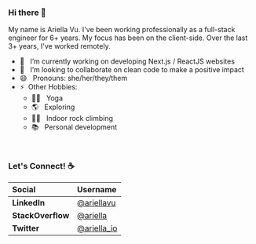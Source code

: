 ### Hi there 👋

My name is Ariella Vu. I've been working professionally as a full-stack engineer for 6+ years. My focus has been on the client-side. Over the last 3+ years, I've worked remotely. 
- 🔭 &nbsp; I’m currently working on developing Next.js / ReactJS websites
- 👯 &nbsp; I’m looking to collaborate on clean code to make a positive impact
- 😄 &nbsp; Pronouns: she/her/they/them
- ⚡ &nbsp;Other Hobbies:
  - 🧘‍♀️ &nbsp; Yoga 
  - 🌎 &nbsp; Exploring
  - 🧗‍♀️ &nbsp; Indoor rock climbing 
  - 📚 &nbsp; Personal development

<br />

### Let's Connect! ☕️


|     Social  |     Username |
| :------------ | :------------ |
| **LinkedIn**   | [@ariellavu](https://www.linkedin.com/in/ariellavu)  |
| **StackOverflow**  | [@ariella](https://stackoverflow.com/users/4053142/ariella)  |
| **Twitter**  | [@ariella_io](https://twitter.com/ariella_io)  |

<!-- [![Ariella's GitHub stats](https://github-readme-stats.vercel.app/api?username=ariellanvu&count_private=true&show_icons=true&theme=dracula)
](https://github.com/ariellanvu/github-readme-stats) -->

<!-- [![Top Langs](https://github-readme-stats.vercel.app/api/top-langs/?username=ariellanvu&count_private=true&include_all_commits=true&show_icons=true&theme=cobalt)
](https://github.com/ariellanvu/github-readme-stats)
 -->

<!--
**ariellanvu/ariellanvu** is a ✨ _special_ ✨ repository because its `README.md` (this file) appears on your GitHub profile.

Here are some ideas to get you started:

- 🔭 I’m currently working on ...
- 🌱 I’m currently learning ...
- 👯 I’m looking to collaborate on ...
- 🤔 I’m looking for help with ...
- 💬 Ask me about ...
- 📫 How to reach me: ...
- 😄 Pronouns: ...
- ⚡ Fun fact: ...
-->
